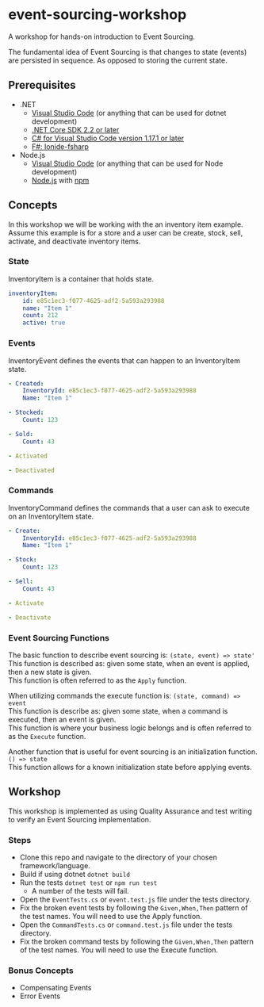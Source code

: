 # event-sourcing-workshop
A workshop for hands-on introduction to Event Sourcing.

The fundamental idea of Event Sourcing is that changes to state (events) are persisted in sequence. As opposed to storing the current state.

## Prerequisites
- .NET
    - [Visual Studio Code](https://code.visualstudio.com/download) (or anything that can be used for dotnet development)
    - [.NET Core SDK 2.2 or later](https://www.microsoft.com/net/download/all)
    - [C# for Visual Studio Code version 1.17.1 or later](https://marketplace.visualstudio.com/items?itemName=ms-vscode.csharp)
    - [F#: Ionide-fsharp](https://marketplace.visualstudio.com/items?itemName=Ionide.Ionide-fsharp)
- Node.js
    - [Visual Studio Code](https://code.visualstudio.com/download) (or anything that can be used for Node development)
    - [Node.js](https://nodejs.org/) with [npm](https://www.npmjs.com/)

## Concepts
In this workshop we will be working with the an inventory item example. Assume this example is for a store and a user can be create, stock, sell, activate, and deactivate inventory items.

### State
InventoryItem is a container that holds state.
```yaml
inventoryItem:
    id: e85c1ec3-f077-4625-adf2-5a593a293988
    name: "Item 1"
    count: 212
    active: true
```

### Events
InventoryEvent defines the events that can happen to an InventoryItem state.
```yaml
- Created:
    InventoryId: e85c1ec3-f077-4625-adf2-5a593a293988
    Name: "Item 1"

- Stocked:
    Count: 123

- Sold:
    Count: 43

- Activated

- Deactivated
```

### Commands
InventoryCommand defines the commands that a user can ask to execute on an InventoryItem state.
```yaml
- Create:
    InventoryId: e85c1ec3-f077-4625-adf2-5a593a293988
    Name: "Item 1"

- Stock:
    Count: 123

- Sell:
    Count: 43

- Activate

- Deactivate
```

### Event Sourcing Functions
The basic function to describe event sourcing is: `(state, event) => state'`  
This function is described as: given some state, when an event is applied, then a new state is given.  
This function is often referred to as the `Apply` function.

When utilizing commands the execute function is: `(state, command) => event`  
This function is describe as: given some state, when a command is executed, then an event is given.  
This function is where your business logic belongs and is often referred to as the `Execute` function.

Another function that is useful for event sourcing is an initialization function. `() => state`  
This function allows for a known initialization state before applying events.

## Workshop
This workshop is implemented as using Quality Assurance and test writing to verify an Event Sourcing implementation.

### Steps
- Clone this repo and navigate to the directory of your chosen framework/language.
- Build if using dotnet `dotnet build`
- Run the tests `dotnet test` or `npm run test`
    - A number of the tests will fail.
- Open the `EventTests.cs` or `event.test.js` file under the tests directory.
- Fix the broken event tests by following the `Given,When,Then` pattern of the test names. You will need to use the Apply function.
- Open the `CommandTests.cs` or `command.test.js` file under the tests directory.
- Fix the broken command tests by following the `Given,When,Then` pattern of the test names. You will need to use the Execute function.

### Bonus Concepts
- Compensating Events
- Error Events
